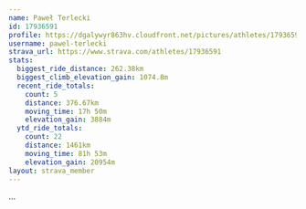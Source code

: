 ```yaml
---
name: Paweł Terlecki
id: 17936591
profile: https://dgalywyr863hv.cloudfront.net/pictures/athletes/17936591/5577025/4/large.jpg
username: pawel-terlecki
strava_url: https://www.strava.com/athletes/17936591
stats:
  biggest_ride_distance: 262.38km
  biggest_climb_elevation_gain: 1074.8m
  recent_ride_totals:
    count: 5
    distance: 376.67km
    moving_time: 17h 50m
    elevation_gain: 3884m
  ytd_ride_totals:
    count: 22
    distance: 1461km
    moving_time: 81h 53m
    elevation_gain: 20954m
layout: strava_member
--- 
```

...
